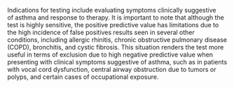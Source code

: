 Indications for testing include evaluating symptoms clinically suggestive of asthma and response to therapy. It is important to note that although the test is highly sensitive, the positive predictive value has limitations due to the high incidence of false positives results seen in several other conditions, including allergic rhinitis, chronic obstructive pulmonary disease (COPD), bronchitis, and cystic fibrosis. This situation renders the test more useful in terms of exclusion due to high negative predictive value when presenting with clinical symptoms suggestive of asthma, such as in patients with vocal cord dysfunction, central airway obstruction due to tumors or polyps, and certain cases of occupational exposure.